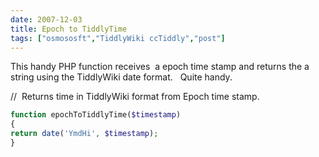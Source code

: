 ```yaml
---
date: 2007-12-03
title: Epoch to TiddlyTime
tags: ["osmososft","TiddlyWiki ccTiddly","post"]
---
```

This handy PHP function receives  a epoch time stamp and returns the a string using the TiddlyWiki date format.   Quite handy.  
  
//  Returns time in TiddlyWiki format from Epoch time stamp.  

```php
function epochToTiddlyTime($timestamp)  
{  
return date('YmdHi', $timestamp);  
}
```

        